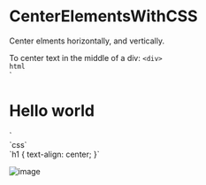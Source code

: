 # CenterElementsWithCSS
Center elments horizontally, and vertically.

To center text in the middle of a div: `<div>` <br>
`html` <br>
`<div>
 <h1>Hello world</h1>
</div>` <br>
`css` <br>
`h1 { text-align: center; }` <br>



![image](https://github.com/nafizjiwa/CenterElementsWithCSS/assets/56348190/a2a492c3-df59-4211-abf8-afa02cf85bfb)

